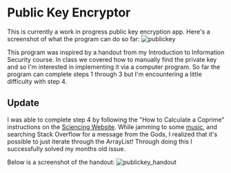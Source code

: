 # Public Key Encryptor
This is currently a work in progress public key encryption app.
Here's a screenshot of what the program can do so far:
![publickey](https://user-images.githubusercontent.com/18653175/44131894-ef471e8e-a023-11e8-8610-d04e6c284a5b.png)

This program was inspired by a handout from my Introduction to Information Security course. In class we covered how to manually find the private key and so I'm interested in implementing it via a computer program. So far the program can complete steps 1 through 3 but I'm encountering a little difficulty with step 4. 

## Update
I was able to complete step 4 by following the "How to Calculate a Coprime" instructions on the [Sciencing Website](https://sciencing.com/calculate-coprime-6921150.html). While jamming to some [music](https://www.youtube.com/watch?v=AftvCIiYk5c), and searching Stack Overflow for a message from the Gods, I realized that it's possible to just iterate through the ArrayList! Through doing this I successfully solved my months old issue.
 
Below is a screenshot of the handout:
![publickey_handout](https://user-images.githubusercontent.com/18653175/44053996-5dae4944-9f0f-11e8-8093-c0fa662459b5.PNG)
